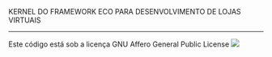 KERNEL DO FRAMEWORK ECO PARA DESENVOLVIMENTO DE LOJAS VIRTUAIS<hr>

Este código está sob a licença GNU Affero General Public License   <img src="https://www.gnu.org/graphics/agplv3-88x31.png">
